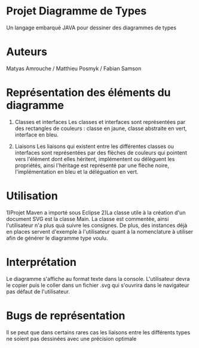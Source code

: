 # Projet Diagramme de Types
Un langage embarqué JAVA pour dessiner des diagrammes de types


# Auteurs
Matyas Amrouche / Matthieu Posmyk / Fabian Samson

# Représentation des éléments du diagramme
1) Classes et interfaces
Les classes et interfaces sont représentées par des rectangles de couleurs : classe en jaune, classe abstraite en vert, interface en bleu.

2) Liaisons
Les liaisons qui existent entre les différentes classes ou interfaces sont représentées par des flèches de couleurs qui pointent vers l'élément dont elles héritent, implémentent ou délèguent les propriétés, ainsi l'héritage est représenté par une flèche noire, l'implémentation en bleu et la déléguation en vert.

# Utilisation
1)Projet Maven a importé sous Eclipse
2)La classe utile à la création d'un document SVG est la classe Main. La classe est commentée, ainsi l'utilisateur n'a plus quà suivre les consignes. De plus, des instances déjà en places servent d'exemple à l'utilisateur quant à la nomenclature à utiliser afin de générer le diagramme type voulu. 

# Interprétation
Le diagramme s'affiche au format texte dans la console. L'utilisateur devra le copier puis le coller dans un fichier .svg qui s'ouvrira dans le navigateur pas défaut de l'utilisateur.

# Bugs de représentation

Il se peut que dans certains rares cas les liaisons entre les différents types ne soient pas dessinées avec une précision optimale

